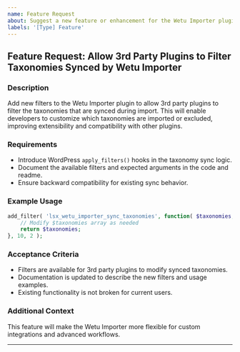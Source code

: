 ```yaml
---
name: Feature Request
about: Suggest a new feature or enhancement for the Wetu Importer plugin
labels: '[Type] Feature'
---
```


## Feature Request: Allow 3rd Party Plugins to Filter Taxonomies Synced by Wetu Importer

### Description
Add new filters to the Wetu Importer plugin to allow 3rd party plugins to filter the taxonomies that are synced during import. This will enable developers to customize which taxonomies are imported or excluded, improving extensibility and compatibility with other plugins.

### Requirements
- Introduce WordPress `apply_filters()` hooks in the taxonomy sync logic.
- Document the available filters and expected arguments in the code and readme.
- Ensure backward compatibility for existing sync behavior.

### Example Usage
```php
add_filter( 'lsx_wetu_importer_sync_taxonomies', function( $taxonomies, $post_type ) {
    // Modify $taxonomies array as needed
    return $taxonomies;
}, 10, 2 );
```

### Acceptance Criteria
- Filters are available for 3rd party plugins to modify synced taxonomies.
- Documentation is updated to describe the new filters and usage examples.
- Existing functionality is not broken for current users.

### Additional Context
This feature will make the Wetu Importer more flexible for custom integrations and advanced workflows.

---